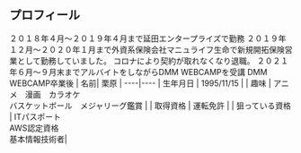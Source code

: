 ## プロフィール<br>
２０１８年４月～２０１９年４月まで延田エンタープライズで勤務
２０１９年１２月～２０２０年１月まで外資系保険会社マニュライフ生命で新規開拓保険営業として勤務していました。
コロナにより契約が取れなくなり退職。
２０２１年６月～９月末までアルバイトをしながらDMM WEBCAMPを受講
DMM WEBCAMP卒業後
| 名前| 栗原 |
----|---- 
| 生年月日 | 1995/11/15 |
| 趣味 | アニメ　漫画　カラオケ <br> バスケットボール　メジャリーグ鑑賞 |
| 取得資格 | 運転免許 |
| 狙っている資格 | ITパスポート <br> AWS認定資格 <br> 基本情報技術者| 
